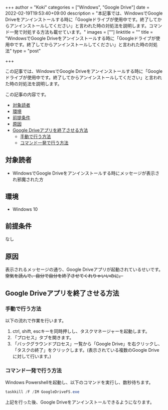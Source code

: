 +++
author = "Koki"
categories = ["Windows", "Google Drive"]
date = 2022-02-19T19:53:40+09:00
description = "本記事では、WindowsでGoogle Driveをアンインストールする時に「Googleドライブが使用中です。終了してからアンインストールしてください」と言われた時の対処法を説明します。コマンド一発で対処する方法も載せています。"
images = [""]
linktitle = ""
title = "WindowsでGoogle Driveをアンインストールする時に「Googleドライブが使用中です。終了してからアンインストールしてください」と言われた時の対処法"
type = "post"

+++

この記事では、WindowsでGoogle Driveをアンインストールする時に「Googleドライブが使用中です。終了してからアンインストールしてください」と言われた時の対処法を説明します。

この記事の内容です。

- <font color="#1111cc">[対象読者](#%E5%AF%BE%E8%B1%A1%E8%AA%AD%E8%80%85)</font>
- <font color="#1111cc">[環境](#%E7%92%B0%E5%A2%83)</font>
- <font color="#1111cc">[前提条件](#%E5%89%8D%E6%8F%90%E6%9D%A1%E4%BB%B6)</font>
- <font color="#1111cc">[原因](#%E5%8E%9F%E5%9B%A0)</font>
- <font color="#1111cc">[Google Driveアプリを終了させる方法](#google-drive%E3%82%A2%E3%83%97%E3%83%AA%E3%82%92%E7%B5%82%E4%BA%86%E3%81%95%E3%81%9B%E3%82%8B%E6%96%B9%E6%B3%95)</font>
  - <font color="#1111cc">[手動で行う方法](#%E6%89%8B%E5%8B%95%E3%81%A7%E8%A1%8C%E3%81%86%E6%96%B9%E6%B3%95)</font>
  - <font color="#1111cc">[コマンド一発で行う方法](#%E3%82%B3%E3%83%9E%E3%83%B3%E3%83%89%E4%B8%80%E7%99%BA%E3%81%A7%E8%A1%8C%E3%81%86%E6%96%B9%E6%B3%95)</font>

## 対象読者

- WindowsでGoogle Driveをアンインストールする時にメッセージが表示され邪魔された方

## 環境

- Windows 10

## 前提条件

なし

## 原因

表示されるメッセージの通り、Google Driveアプリが起動されているせいです。  
~~空気を読んで、自分で自分を終了させてくれりゃいいのに。~~

## Google Driveアプリを終了させる方法
### 手動で行う方法

以下の流れで作業を行います。
1. ctrl, shift, escキーを同時押しし、タスクマネージャーを起動します。
2. 「プロセス」タブを開きます。
3. 「バックグラウンドプロセス」一覧から「Google Drive」を右クリックし、「タスクの終了」をクリックします。(表示されている複数のGoogle Driveに対して行います。)

### コマンド一発で行う方法
Windows Powershellを起動し、以下のコマンドを実行し、数秒待ちます。
```powershell
taskkill /F /IM GoogleDriveFS.exe
```

上記を行った後、Google Driveをアンインストールできるようになります。
